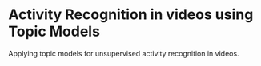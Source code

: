 # Activity Recognition in videos using Topic Models
Applying topic models for unsupervised activity recognition in videos.
